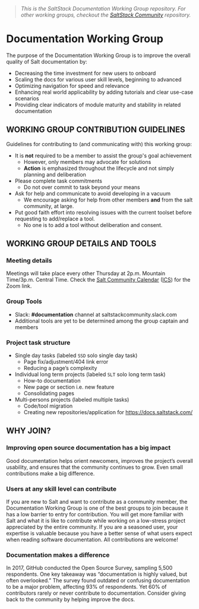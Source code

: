 > _This is the SaltStack Documentation Working Group repository. For other working groups,_
> _checkout the [SaltStack Community](https://github.com/saltstack/community) repository._

# Documentation Working Group
The purpose of the Documentation Working Group is to improve the overall quality of Salt documentation by:
- Decreasing the time investment for new users to onboard
- Scaling the docs for various user skill levels, beginning to advanced
- Optimizing navigation for speed and relevance
- Enhancing real world applicability by adding tutorials and clear use-case scenarios
- Providing clear indicators of module maturity and stability in related documentation

## WORKING GROUP CONTRIBUTION GUIDELINES
Guidelines for contributing to (and communicating with) this working group:
- It is **not** required to be a member to assist the group's goal achievement
  - However, only members may advocate for solutions
  - **Action** is emphasized throughout the lifecycle and not simply planning and deliberation
- Please complete task commitments
  - Do not over commit to task beyond your means
- Ask for help and communicate to avoid developing in a vacuum
  - We encourage asking for help from other members **and** from the salt community, at large.
- Put good faith effort into resolving issues with the current toolset before requesting to add/replace a tool.
  - No one is to add a tool without deliberation and consent.

## WORKING GROUP DETAILS AND TOOLS
### Meeting details
Meetings will take place every other Thursday at 2p.m. Mountain Time/3p.m. Central Time.
Check the [Salt Community Calendar](https://outlook.office365.com/owa/calendar/105f69bacd4541baa849529aed37eb2d@vmware.com/434ec2155b2b4cce90144c87f0dd03d56626754050155294962/calendar.html) ([ICS](https://outlook.office365.com/owa/calendar/105f69bacd4541baa849529aed37eb2d@vmware.com/434ec2155b2b4cce90144c87f0dd03d56626754050155294962/calendar.ics)) for the Zoom link.

### Group Tools
- Slack: **#documentation** channel at saltstackcommunity.slack.com
- Additional tools are yet to be determined among the group captain and members

### Project task structure
- Single day tasks (labeled `SSD` solo single day task)
  - Page fix/adjustment/404 link error
  - Reducing a page’s complexity
- Individual long term projects (labeled `SLT` solo long term task)
  - How-to documentation
  - New page or section i.e. new feature
  - Consolidating pages
- Multi-persons projects (labeled multiple tasks)
  - Code/tool migration
  - Creating new repositories/application for https://docs.saltstack.com/

## WHY JOIN?
### Improving open source documentation has a big impact
Good documentation helps orient newcomers, improves the project’s overall usability, and ensures that the community continues to grow. Even small contributions make a big difference.

### Users at any skill level can contribute
If you are new to Salt and want to contribute as a community member, the Documentation Working Group is one of the best groups to join because it has a low barrier to entry for contribution. You will get more familiar with Salt and what it is like to contribute while working on a low-stress project appreciated by the entire community.
If you are a seasoned user, your expertise is valuable because you have a better sense of what users expect when reading software documentation. All contributions are welcome!

### Documentation makes a difference
In 2017, GitHub conducted the Open Source Survey, sampling 5,500 respondents. One key takeaway was “documentation is highly valued, but often overlooked.” The survey found outdated or confusing documentation to be a major problem, affecting 93% of respondents. Yet 60% of contributors rarely or never contribute to documentation. Consider giving back to the community by helping improve the docs.
